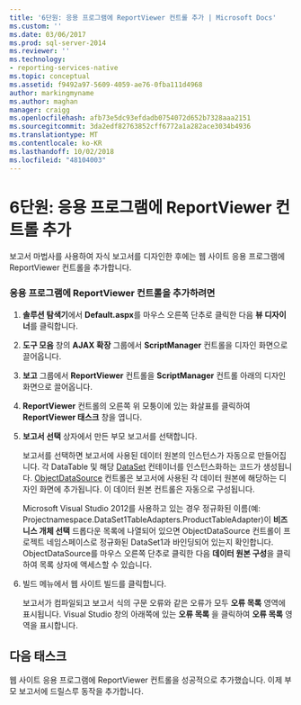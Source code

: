 ```yaml
---
title: '6단원: 응용 프로그램에 ReportViewer 컨트롤 추가 | Microsoft Docs'
ms.custom: ''
ms.date: 03/06/2017
ms.prod: sql-server-2014
ms.reviewer: ''
ms.technology:
- reporting-services-native
ms.topic: conceptual
ms.assetid: f9492a97-5609-4059-ae76-0fba111d4968
author: markingmyname
ms.author: maghan
manager: craigg
ms.openlocfilehash: afb73e5dc93efdadb0754072d652b7328aaa2151
ms.sourcegitcommit: 3da2edf82763852cff6772a1a282ace3034b4936
ms.translationtype: MT
ms.contentlocale: ko-KR
ms.lasthandoff: 10/02/2018
ms.locfileid: "48104003"
---
```

# <a name="lesson-6-add-a-reportviewer-control-to-the-application"></a>6단원: 응용 프로그램에 ReportViewer 컨트롤 추가
  보고서 마법사를 사용하여 자식 보고서를 디자인한 후에는 웹 사이트 응용 프로그램에 ReportViewer 컨트롤을 추가합니다.  
  
### <a name="to-add-a-reportviewer-control-to-the-application"></a>응용 프로그램에 ReportViewer 컨트롤을 추가하려면  
  
1.  **솔루션 탐색기**에서 **Default.aspx**를 마우스 오른쪽 단추로 클릭한 다음 **뷰 디자이너**를 클릭합니다.  
  
2.  **도구 모음** 창의 **AJAX 확장** 그룹에서 **ScriptManager** 컨트롤을 디자인 화면으로 끌어옵니다.  
  
3.  **보고** 그룹에서 **ReportViewer** 컨트롤을 **ScriptManager** 컨트롤 아래의 디자인 화면으로 끌어옵니다.  
  
4.  **ReportViewer** 컨트롤의 오른쪽 위 모퉁이에 있는 화살표를 클릭하여 **ReportViewer 태스크** 창을 엽니다.  
  
5.  **보고서 선택** 상자에서 만든 부모 보고서를 선택합니다.  
  
     보고서를 선택하면 보고서에 사용된 데이터 원본의 인스턴스가 자동으로 만들어집니다. 각 DataTable 및 해당 [DataSet](http://msdn.microsoft.com/library/system.data.dataset\(v=vs.100\).aspx) 컨테이너를 인스턴스화하는 코드가 생성됩니다. [ObjectDataSource](http://msdn.microsoft.com/library/system.web.ui.webcontrols.objectdatasource\(v=vs.100\).aspx) 컨트롤은 보고서에 사용된 각 데이터 원본에 해당하는 디자인 화면에 추가됩니다. 이 데이터 원본 컨트롤은 자동으로 구성됩니다.  
  
     Microsoft Visual Studio 2012를 사용하고 있는 경우 정규화된 이름(예: Projectnamespace.DataSet1TableAdapters.ProductTableAdapter)이 **비즈니스 개체 선택** 드롭다운 목록에 나열되어 있으면 ObjectDataSource 컨트롤이 프로젝트 네임스페이스로 정규화된 DataSet1과 바인딩되어 있는지 확인합니다. ObjectDataSource를 마우스 오른쪽 단추로 클릭한 다음 **데이터 원본 구성**을 클릭하여 목록 상자에 액세스할 수 있습니다.  
  
6.  빌드 메뉴에서 웹 사이트 빌드를 클릭합니다.  
  
     보고서가 컴파일되고 보고서 식의 구문 오류와 같은 오류가 모두 **오류 목록** 영역에 표시됩니다. Visual Studio 창의 아래쪽에 있는 **오류 목록** 을 클릭하여 **오류 목록** 영역을 표시합니다.  
  
## <a name="next-task"></a>다음 태스크  
 웹 사이트 응용 프로그램에 ReportViewer 컨트롤을 성공적으로 추가했습니다. 이제 부모 보고서에 드릴스루 동작을 추가합니다.  
  
  
